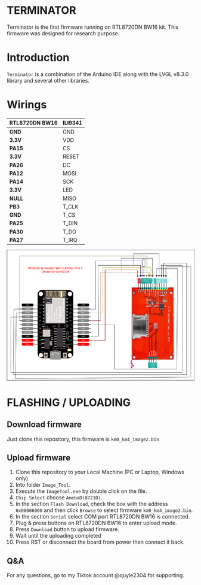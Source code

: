 # TERMINATOR
Terminator is the first firmware running on RTL8720DN BW16 kit.
This firmware was designed for research purpose.


# Introduction

`Terminator` is a combination of the Arduino IDE along with the LVGL v8.3.0 library and several other libraries.

# Wirings
| **RTL8720DN BW16** | **ILI9341** |
| ------------------ | --------- |
| **GND**            | GND       |
| **3.3V**           | VDD       |
| **PA15**           | CS        |
| **3.3V**           | RESET     |
| **PA26**           | DC        |
| **PA12**           | MOSI      |
| **PA14**           | SCK       |
| **3.3V**           | LED       |
| **NULL**           | MISO      |
| **PB3**            | T_CLK     |
| **GND**            | T_CS      |
| **PA25**           | T_DIN     |
| **PA30**           | T_DO      |
| **PA27**           | T_IRQ     |

![terminator wirings](./image/wiring%20diagram.png)

# FLASHING / UPLOADING

## Download firmware
Just clone this repository, this firmware is `km0_km4_image2.bin`

## Upload firmware
1. Clone this repository to your Local Machine (PC or Laptop, Windows only)
2. Into folder `Image_Tool`.
3. Execute the `ImageTool.exe` by double click on the file.
4. `Chip Select` choose `AmebaD(8721D)`.
5. In the section `Flash Download`, check the box with the address `0x08006000` and then click `Browse` to select firmware `km0_km4_image2.bin`.
6. In the section `Serial` select COM port RTL8720DN BW16 is connected.
7. Plug & press buttons on RTL8720DN BW16 to enter upload mode.
8. Press `Download` button to upload firmware.
9. Wait until the uploading completed
10. Press RST or disconnect the board from power then connect it back.

## Q&A

For any questions, go to my Tiktok account @quyle2304 for supporting.
